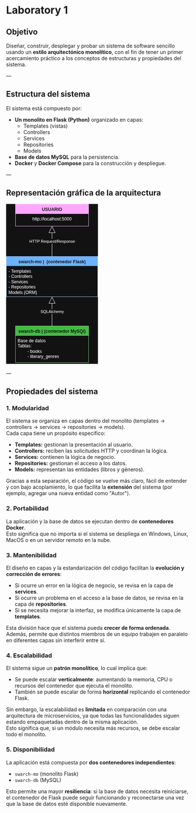 # Laboratory 1

## Objetivo
Diseñar, construir, desplegar y probar un sistema de software sencillo usando un **estilo arquitectónico monolítico**, con el fin de tener un primer acercamiento práctico a los conceptos de estructuras y propiedades del sistema.

—

## Estructura del sistema

El sistema está compuesto por:
- **Un monolito en Flask (Python)** organizado en capas:
  - Templates (vistas)
  - Controllers
  - Services
  - Repositories
  - Models
- **Base de datos MySQL** para la persistencia.
- **Docker** y **Docker Compose** para la construcción y despliegue.

—

##  Representación gráfica de la arquitectura
![diagrama](/laboratories/laboratory_1/julvargasgu-ggonzalezbo/diagrama.png)

—

## Propiedades del sistema

### 1. **Modularidad**
El sistema se organiza en capas dentro del monolito (templates → controllers → services → repositories → models).  
Cada capa tiene un propósito específico:
- **Templates:** gestionan la presentación al usuario.  
- **Controllers:** reciben las solicitudes HTTP y coordinan la lógica.  
- **Services:** contienen la lógica de negocio.  
- **Repositories:** gestionan el acceso a los datos.  
- **Models:** representan las entidades (libros y géneros).  

Gracias a esta separación, el código se vuelve más claro, fácil de entender y con bajo acoplamiento, lo que facilita la **extensión** del sistema (por ejemplo, agregar una nueva entidad como "Autor").

### 2. **Portabilidad**
La aplicación y la base de datos se ejecutan dentro de **contenedores Docker**.  
Esto significa que no importa si el sistema se despliega en Windows, Linux, MacOS o en un servidor remoto en la nube.  

### 3. **Mantenibilidad**
El diseño en capas y la estandarización del código facilitan la **evolución y corrección de errores**:  
- Si ocurre un error en la lógica de negocio, se revisa en la capa de **services**.  
- Si ocurre un problema en el acceso a la base de datos, se revisa en la capa de **repositories**.  
- Si se necesita mejorar la interfaz, se modifica únicamente la capa de **templates**.  

Esta división hace que el sistema pueda **crecer de forma ordenada**. Además, permite que distintos miembros de un equipo trabajen en paralelo en diferentes capas sin interferir entre sí.

### 4. **Escalabilidad**
El sistema sigue un **patrón monolítico**, lo cual implica que:
- Se puede escalar **verticalmente**: aumentando la memoria, CPU o recursos del contenedor que ejecuta el monolito.  
- También se puede escalar de forma **horizontal** replicando el contenedor Flask.  

Sin embargo, la escalabilidad es **limitada** en comparación con una arquitectura de microservicios, ya que todas las funcionalidades siguen estando empaquetadas dentro de la misma aplicación.  
Esto significa que, si un módulo necesita más recursos, se debe escalar todo el monolito.

### 5. **Disponibilidad**
La aplicación está compuesta por **dos contenedores independientes**:
- `swarch-mo` (monolito Flask)  
- `swarch-db` (MySQL)  

Esto permite una mayor **resiliencia**: si la base de datos necesita reiniciarse, el contenedor de Flask puede seguir funcionando y reconectarse una vez que la base de datos esté disponible nuevamente.  
